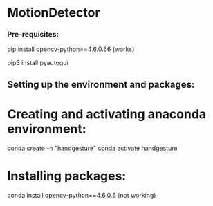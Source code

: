 # MotionDetector

### Pre-requisites:
pip install opencv-python==4.6.0.66 (works)

pip3 install pyautogui

## Setting up the environment and packages:

# Creating and activating anaconda environment:
conda create -n "handgesture"
conda activate handgesture

# Installing packages:
conda install opencv-python==4.6.0.6 (not working)
